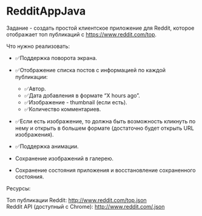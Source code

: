 # RedditAppJava

Задание - создать простой клиентское приложение для Reddit, которое отображает топ публикаций с https://www.reddit.com/top.

Что нужно реализовать:  

- ✅Поддержка поворота экрана.  
- ✅Отображение списка постов с информацией по каждой публикации:  
    - ✅Автор.  
    - ✅Дата добавления в формате “X hours ago”.  
    - ✅Изображение - thumbnail (если есть).  
    - ✅Количество комментариев.
  
- ✅Если есть изображение, то должна быть возможность кликнуть по нему и открыть в большем формате (достаточно будет открыть URL изображения).  
- ✅Поддержка анимации.  
- Сохранение изображений в галерею.  
- Сохранение состояния приложения и восстановление сохраненного состояния.
  
Ресурсы:

Топ публикации Reddit: http://www.reddit.com/top.json  
Reddit API (доступный с Chrome): http://www.reddit.com/.json

